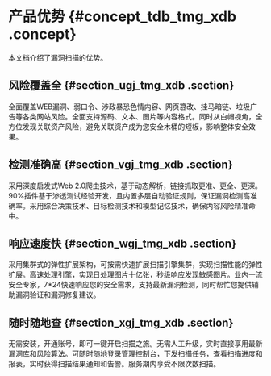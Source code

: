 # 产品优势 {#concept_tdb_tmg_xdb .concept}

本文档介绍了漏洞扫描的优势。

## 风险覆盖全 {#section_ugj_tmg_xdb .section}

全面覆盖WEB漏洞、弱口令、涉政暴恐色情内容、网页篡改、挂马暗链、垃圾广告等各类网站风险。全面支持源码、文本、图片等内容格式。同时从白帽视角，全方位发现关联资产风险，避免关联资产成为您安全木桶的短板，影响整体安全效果。

## 检测准确高 {#section_vgj_tmg_xdb .section}

采用深度启发式Web 2.0爬虫技术，基于动态解析，链接抓取更准、更全、更深。90%插件基于渗透测试经验开发，且内置多层自动验证规则，保证漏洞检测高准确率。采用综合决策技术、目标检测技术和模型记忆技术，确保内容风险精准命中。

## 响应速度快 {#section_wgj_tmg_xdb .section}

采用集群式的弹性扩展架构，可按需快速扩展扫描引擎集群，实现扫描性能的弹性扩展。高速处理引擎，实现日处理图片十亿张，秒级响应发现敏感图片。业内一流安全专家，7\*24快速响应您的安全需求，支持最新漏洞检测，同时帮忙您提供辅助漏洞验证和漏洞修复建议。

## 随时随地查 {#section_xgj_tmg_xdb .section}

无需安装，开通账号，即可一键开启扫描之旅。无需人工升级，实时直接享用最新漏洞库和风险算法。可随时随地登录管理控制台，下发扫描任务，查看扫描进度和报表，实时获得扫描结果通知和告警。服务期内享受不限次数扫描。

